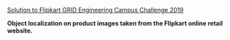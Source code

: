 [Solution to Flipkart GRID Engineering Campus Challenge 2019](https://dare2compete.com/o/Flipkart-GRiD-Teach-The-Machines-2019-74928)

**Object localization on product images taken from the Flipkart online retail website.**

